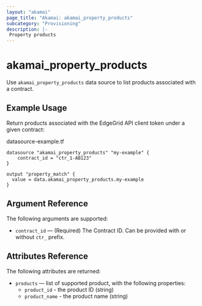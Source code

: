 ```yaml
---
layout: "akamai"
page_title: "Akamai: akamai_property_products"
subcategory: "Provisioning"
description: |-
 Property products
---
```


# akamai_property_products


Use `akamai_property_products` data source to list products associated with a contract. 

## Example Usage

Return products associated with the EdgeGrid API client token under a given contract:

datasource-example.tf
```hcl-terraform
datasource "akamai_property_products" "my-example" {
    contract_id = "ctr_1-AB123"
}

output "property_match" {
  value = data.akamai_property_products.my-example
}
```

## Argument Reference

The following arguments are supported:

* `contract_id` — (Required) The Contract ID.  Can be provided with or without `ctr_` prefix.

## Attributes Reference

The following attributes are returned:

* `products` — list of supported product, with the following properties:
  * `product_id` - the product ID (string)
  * `product_name` - the product name (string)
